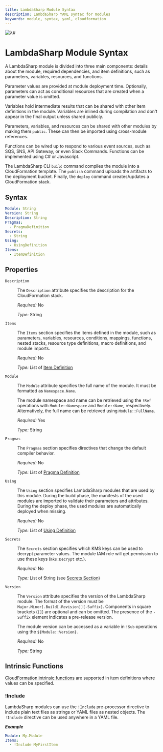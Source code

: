 ```yaml
---
title: LambdaSharp Module Syntax
description: LambdaSharp YAML syntax for modules
keywords: module, syntax, yaml, cloudformation
---
```

![λ#](~/images/Model.png)

# LambdaSharp Module Syntax

A LambdaSharp module is divided into three main components: details about the module, required dependencies, and item definitions, such as parameters, variables, resources, and functions.

Parameter values are provided at module deployment time. Optionally, parameters can act as conditional resources that are created when a parameter value is omitted.

Variables hold intermediate results that can be shared with other item definitions in the module. Variables are inlined during compilation and don't appear in the final output unless shared publicly.

Parameters, variables, and resources can be shared with other modules by making them `public`. These can then be imported using cross-module references.

Functions can be wired up to respond to various event sources, such as SQS, SNS, API Gateway, or even Slack Commands. Functions can be implemented using C# or Javascript.

The LambdaSharp CLI `build` command compiles the module into a CloudFormation template. The `publish` command uploads the artifacts to the deployment bucket. Finally, the `deploy` command creates/updates a CloudFormation stack.

## Syntax

```yaml
Module: String
Version: String
Description: String
Pragmas:
  - PragmaDefinition
Secrets:
  - String
Using:
  - UsingDefinition
Items:
  - ItemDefinition
```

## Properties

<dl>

<dt><code>Description</code></dt>
<dd>

The <code>Description</code> attribute specifies the description for the CloudFormation stack.

<i>Required:</i> No

<i>Type:</i> String
</dd>

<dt><code>Items</code></dt>
<dd>

The <code>Items</code> section specifies the items defined in the module, such as parameters, variables, resources, conditions, mappings, functions, nested stacks, resource type definitions, macro definitions, and module imports.

<i>Required:</i> No

<i>Type:</i> List of [Item Definition](Module-Items.md)
</dd>

<dt><code>Module</code></dt>
<dd>

The <code>Module</code> attribute specifies the full name of the module. It must be formatted as <code>Namespace.Name</code>.

The module namespace and name can be retrieved using the <code>!Ref</code> operations with <code>Module::Namespace</code> and <code>Module::Name</code>, respectively. Alternatively, the full name can be retrieved using <code>Module::FullName</code>.

<i>Required:</i> Yes

<i>Type:</i> String
</dd>

<dt><code>Pragmas</code></dt>
<dd>

The <code>Pragmas</code> section specifies directives that change the default compiler behavior.

<i>Required:</i> No

<i>Type:</i> List of [Pragma Definition](Module-Pragmas.md)
</dd>

<dt><code>Using</code></dt>
<dd>

The <code>Using</code> section specifies LambdaSharp modules that are used by this module. During the build phase, the manifests of the used modules are imported to validate their parameters and attributes. During the deploy phase, the used modules are automatically deployed when missing.

<i>Required:</i> No

<i>Type:</i> List of [Using Definition](Module-Using.md)
</dd>

<dt><code>Secrets</code></dt>
<dd>

The <code>Secrets</code> section specifies which KMS keys can be used to decrypt parameter values. The module IAM role will get permission to use these keys (<code>mks:Decrypt</code> etc.).

<i>Required:</i> No

<i>Type:</i> List of String (see [Secrets Section](Module-Secrets.md))
</dd>

<dt><code>Version</code></dt>
<dd>

The <code>Version</code> attribute specifies the version of the LambdaSharp module. The format of the version must be <code>Major.Minor[.Build[.Revision]][-Suffix]</code>. Components in square brackets (<code>[]</code>) are optional and can be omitted. The presence of the <code>-Suffix</code> element indicates a pre-release version.

The module version can be accessed as a variable in <code>!Sub</code> operations using the <code>${Module::Version}</code>.

<i>Required:</i> No

<i>Type:</i> String
</dd>

</dl>

## Intrinsic Functions

[CloudFormation intrinsic functions](https://docs.aws.amazon.com/AWSCloudFormation/latest/UserGuide/intrinsic-function-reference.html) are supported in item definitions where values can be specified.

### !Include

LambdaSharp modules can use the `!Include` pre-processor directive to include plain text files as strings or YAML files as nested objects. The `!Include` directive can be used anywhere in a YAML file.

___Example___
```yaml
Module: My.Module
Items:
  - !Include MyFirstItem
```
